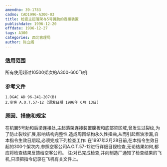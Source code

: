 ```yaml
---
amendno: 39-1783
cadno: CAD1996-A300-03
title: 检查主起落架与5号翼肋的连接装置
publishdate: 1996-12-20
effdate: 1996-12-27
tags: A300
categories: 西北管理局
author: 陈立阁
---
```


### 适用范围 
所有使用超过10500架次的A300-600飞机

<!--more-->
### 参考文件
    1.DGAC AD 96-241-207(B) 
    2.空客 A.O.T.57-12 (颁发日期 1996年 6月 13日) 

### 原因、措施和规定 
在机翼5号肋和后梁连接处,主起落架连接装置腹板和底部梁区域,曾发生过裂纹,为了防止裂纹扩展,影响结构完整性,造成周围结构永久性扭曲,从而引起燃油渗漏,自本指令生效日期起,必须完成下列检查工作: 
在1997年2月28日前,在本指令生效日起的300个架次内,参照空客公司A.O.T.57-12进行详细目视检查,无论结果如何,都应将检查结果反馈给空客公司。 
    注:对已完成检查,并向制造厂通知了检查结果的飞机,只须把指令记录在飞机有关文件上。
